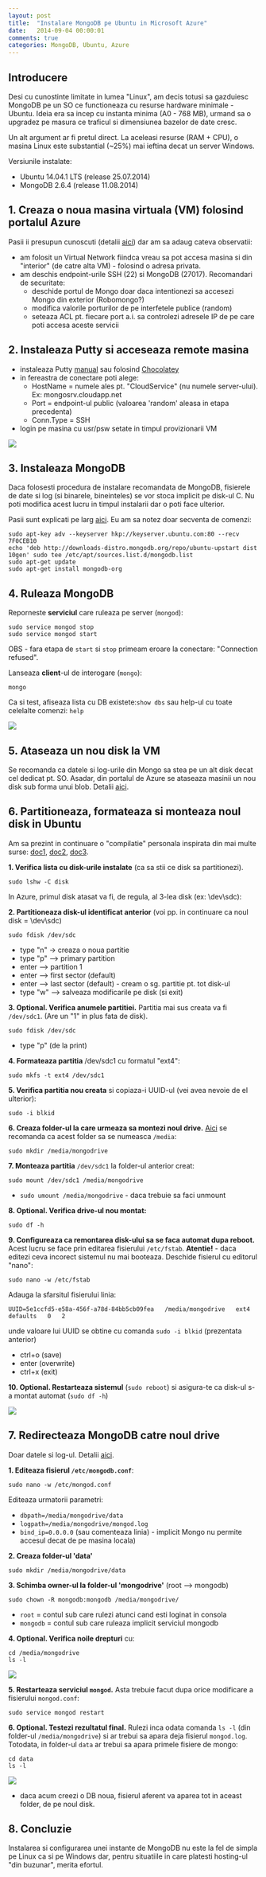 ```yaml
---
layout: post
title:  "Instalare MongoDB pe Ubuntu in Microsoft Azure"
date:   2014-09-04 00:00:01
comments: true
categories: MongoDB, Ubuntu, Azure
---
```


## Introducere ##

Desi cu cunostinte limitate in lumea "Linux", am decis totusi sa gazduiesc MongoDB pe un SO ce functioneaza cu resurse hardware minimale - Ubuntu. Ideia era sa incep cu instanta minima (A0 - 768 MB), urmand sa o upgradez pe masura ce traficul si dimensiunea bazelor de date cresc.

Un alt argument ar fi pretul direct. La aceleasi resurse (RAM + CPU), o masina Linux este substantial (~25%) mai ieftina decat un server Windows.

Versiunile instalate:

- Ubuntu 14.04.1 LTS (release 25.07.2014)
- MongoDB 2.6.4 (release 11.08.2014)

## 1. Creaza o noua masina virtuala (VM) folosind portalul Azure ##

Pasii ii presupun cunoscuti (detalii [aici](http://azure.microsoft.com/en-us/documentation/articles/virtual-machines-linux-tutorial/)) dar am sa adaug cateva observatii:

- am folosit un Virtual Network fiindca vreau sa pot accesa masina si din "interior" (de catre alta VM) - folosind o adresa privata.
- am deschis endpoint-urile SSH (22) si MongoDB (27017). Recomandari de securitate:
	- deschide portul de Mongo doar daca intentionezi sa accesezi Mongo din exterior (Robomongo?)
	- modifica valorile porturilor de pe interfetele publice (random)
	- seteaza ACL pt. fiecare port a.i. sa controlezi adresele IP de pe care poti accesa aceste servicii

## 2. Instaleaza Putty si acceseaza remote masina ##

- instaleaza Putty [manual](http://www.chiark.greenend.org.uk/~sgtatham/putty/download.html) sau folosind [Chocolatey](http://chocolatey.org/packages/putty)
- in fereastra de conectare poti alege:
	- HostName = numele ales pt. "CloudService" (nu numele server-ului). Ex: mongosrv.cloudapp.net
	- Port = endpoint-ul public (valoarea 'random' aleasa in etapa precedenta)
	- Conn.Type = SSH
- login pe masina cu usr/psw setate in timpul provizionarii VM

![](https://dl.dropboxusercontent.com/u/43065769/blog/images/2014/09-04-ubuntu1.png)

## 3. Instaleaza MongoDB ##

Daca folosesti procedura de instalare recomandata de MongoDB, fisierele de date si log (si binarele, bineinteles) se vor stoca implicit pe disk-ul C. Nu poti modifica acest lucru in timpul instalarii  dar o poti face ulterior.

Pasii sunt explicati pe larg [aici](http://docs.mongodb.org/manual/tutorial/install-mongodb-on-ubuntu/). Eu am sa notez doar secventa de comenzi:

```
sudo apt-key adv --keyserver hkp://keyserver.ubuntu.com:80 --recv 7F0CEB10
echo 'deb http://downloads-distro.mongodb.org/repo/ubuntu-upstart dist 10gen' sudo tee /etc/apt/sources.list.d/mongodb.list
sudo apt-get update
sudo apt-get install mongodb-org
```

## 4. Ruleaza MongoDB ##

Reporneste **serviciul** care ruleaza pe server (`mongod`):

```
sudo service mongod stop
sudo service mongod start
```

OBS - fara etapa de `start` si `stop` primeam eroare la conectare: "Connection refused".

Lanseaza **client**-ul de interogare (`mongo`):

```
mongo
```

Ca si test, afiseaza lista cu DB existete:`show dbs` sau help-ul cu toate celelalte comenzi: `help`

![](https://dl.dropboxusercontent.com/u/43065769/blog/images/2014/09-04-ubuntu2.png)

## 5. Ataseaza un nou disk la VM ##

Se recomanda ca datele si log-urile din Mongo sa stea pe un alt disk decat cel dedicat pt. SO. Asadar, din portalul de Azure se ataseaza masinii un nou disk sub forma unui blob.
Detalii [aici](http://azure.microsoft.com/en-us/documentation/articles/virtual-machines-linux-tutorial/#attachdisk). 

## 6. Partitioneaza, formateaza si monteaza noul disk in Ubuntu ##

Am sa prezint in continuare o "compilatie" personala inspirata din mai multe  surse: [doc1](http://azure.microsoft.com/en-us/documentation/articles/virtual-machines-linux-tutorial/), [doc2](https://help.ubuntu.com/community/InstallingANewHardDrive), [doc3](http://docs.mongodb.org/ecosystem/tutorial/install-mongodb-on-linux-in-azure/).

 **1. Verifica lista cu disk-urile instalate** (ca sa stii ce disk sa partitionezi).


 ```
sudo lshw -C disk
 ```
 In Azure, primul disk atasat va fi, de regula, al 3-lea disk (ex: \dev\sdc):

**2. Partitioneaza disk-ul identificat anterior** (voi pp. in continuare ca noul disk = \dev\sdc)


 ```
sudo fdisk /dev/sdc
 ```  
 
  - type "n" -> creaza o noua partitie
  - type "p" --> primary partition
  - enter --> partition 1
  - enter --> first sector (default)
  - enter --> last sector (default) - cream o sg. partitie pt. tot disk-ul
  - type "w" --> salveaza modificarile pe disk (si exit)

  
**3. Optional. Verifica anumele partitiei.** Partitia mai sus creata va fi `/dev/sdc1`. (Are un "1" in plus fata de disk).

 ```
 sudo fdisk /dev/sdc
 ```

 - type "p" (de la print)


**4. Formateaza partitia** /dev/sdc1 cu formatul "ext4":

 ```
sudo mkfs -t ext4 /dev/sdc1
 ```

**5. Verifica partitia nou creata** si copiaza-i UUID-ul (vei avea nevoie de el ulterior):

 ```
sudo -i blkid
 ```

**6. Creaza folder-ul la care urmeaza sa montezi noul drive.** [Aici](https://help.ubuntu.com/community/InstallingANewHardDrive) se recomanda ca acest folder sa se numeasca `/media`:

 ```
sudo mkdir /media/mongodrive
 ```

**7. Monteaza partitia** `/dev/sdc1` la folder-ul anterior creat:

 ```
sudo mount /dev/sdc1 /media/mongodrive
 ```

 - `sudo umount /media/mongodrive` - daca trebuie sa faci unmount

**8. Optional. Verifica drive-ul nou montat:**

 ```
sudo df -h
 ```

**9. Configureaza ca remontarea disk-ului sa se faca automat dupa reboot.** Acest lucru se face prin editarea fisierului `/etc/fstab`. **Atentie!** - daca editezi ceva incorect sistemul nu mai booteaza. Deschide fisierul cu editorul "nano":

 ```
sudo nano -w /etc/fstab
 ```

Adauga la sfarsitul fisierului linia:

 ```
UUID=5e1ccfd5-e58a-456f-a78d-84bb5cb09fea   /media/mongodrive   ext4   defaults   0   2
 ```

unde valoare lui UUID se obtine cu comanda `sudo -i blkid` (prezentata anterior)

 - ctrl+o (save)
 - enter (overwrite)
 - ctrl+x (exit)


**10. Optional. Restarteaza sistemul** (`sudo reboot`) si asigura-te ca disk-ul s-a montat automat (`sudo df -h`)

 ![](https://dl.dropboxusercontent.com/u/43065769/blog/images/2014/09-04-ubuntu3.png)

## 7. Redirecteaza MongoDB catre noul drive ##

Doar datele si log-ul. Detalii [aici](http://askubuntu.com/a/257724).

**1. Editeaza fisierul `/etc/mongodb.conf`**:

 ```
sudo nano -w /etc/mongod.conf
 ```

Editeaza urmatorii parametri:
- `dbpath=/media/mongodrive/data`
- `logpath=/media/mongodrive/mongod.log`
- `bind_ip=0.0.0.0` (sau comenteaza linia) - implicit Mongo nu permite accesul decat de pe masina locala)


**2. Creaza folder-ul 'data'**

 ```
sudo mkdir /media/mongodrive/data
 ```

**3. Schimba owner-ul la folder-ul 'mongodrive'** (root --> mongodb)

 ```
sudo chown -R mongodb:mongodb /media/mongodrive/
 ```

- `root` = contul sub care rulezi atunci cand esti loginat in consola 
- `mongodb` = contul sub care ruleaza implicit serviciul mongodb


**4. Optional. Verifica noile drepturi** cu:

 ```
cd /media/mongodrive
ls -l
 ```

 ![](https://dl.dropboxusercontent.com/u/43065769/blog/images/2014/09-04-ubuntu4.png)

**5. Restarteaza serviciul `mongod`.** Asta trebuie facut dupa orice modificare a fisierului `mongod.conf`:

 ```
sudo service mongod restart
 ```

**6. Optional. Testezi rezultatul final.** 
Rulezi inca odata comanda `ls -l` (din folder-ul `/media/mongodrive`) si ar trebui sa apara deja fisierul `mongod.log`. Totodata, in folder-ul `data` ar trebui sa apara primele fisiere de mongo:

 ```
cd data
ls -l
 ```

 ![](https://dl.dropboxusercontent.com/u/43065769/blog/images/2014/09-04-ubuntu5.png)

 - daca acum creezi o DB noua, fisierul aferent va aparea tot in aceast folder, de pe noul disk.

## 8. Concluzie ##

Instalarea si configurarea unei instante de MongoDB nu este la fel de simpla pe Linux ca si pe Windows dar, pentru situatiile in care platesti hosting-ul "din buzunar", merita efortul.